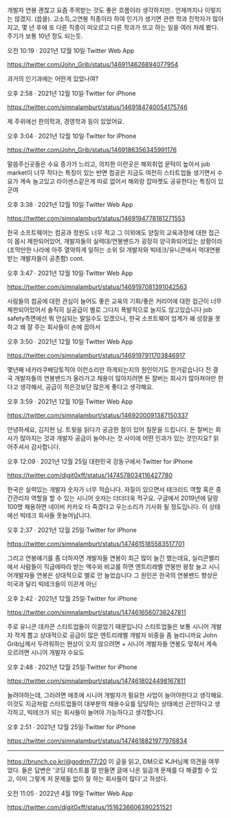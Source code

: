 개발자 연봉 괜찮고 요즘 주목받는 것도 좋은 흐름이라 생각하지만.. 언제까지나 이렇지는 않겠지. (씁쓸). 고소득,고연봉 직종이라 하여 인기가 생기면 관련 학과 진학자가 많아지고, 몇 년 후에 또 다른 직종이 떠오르고 다른 학과가 뜨고 하는 일을 여러 차례 봤다. 주기가 보통 10년 정도 되는듯.

오전 10:19 · 2021년 12월 10일·Twitter Web App 

https://twitter.com/John_Grib/status/1469114626894077954


과거의 인기과에는 어떤게 있었나여?

오후 2:58 · 2021년 12월 10일·Twitter for iPhone

https://twitter.com/simnalamburt/status/1469184740054175746

제 주위에선 한의학과, 경영학과 등이 있었어요.

오후 3:04 · 2021년 12월 10일·Twitter for iPhone

https://twitter.com/John_Grib/status/1469186356345991176

말씀주신곳들은 수요 증가가 느리고, 의치한 이런곳은 해외취업 문턱이 높아서 job market이 너무 작다는 특징이 있는 반면 컴공은 지금도 여전히 스타트업들 생기면서 수요가 계속 늘고있고 라이센스같은게 따로 없어서 해외랑 잡마켓도 공유한다는 특징이 있군여

오후 3:38 · 2021년 12월 10일·Twitter Web App

https://twitter.com/simnalamburt/status/1469194778181271553

한국 소프트웨어는 컴공과 정원도 너무 적고 그 이외에도 양질의 교육과정에 대한 접근이 몹시 제한되어있어, 개발자들의 실력대/연봉밴드가 굉장히 양극화되어있는 상황이라 (조막만한 나라에 아주 열악하게 일하는 소위 SI 개발자와 빅테크/유니콘에서 억대연봉받는 개발자들이 공존함) cont.

오후 3:47 · 2021년 12월 10일·Twitter Web App

https://twitter.com/simnalamburt/status/1469197081391042563

사람들의 컴공에 대한 관심이 늘어도 좋은 교육의 기회/좋은 커리어에 대한 접근이 너무 제한되어있어서 솔직히 실공급이 별로 그다지 폭발적으로 늘지도 않고있습니다
job safety측면에선 뭐 안심되는 말일수도 있겠으나, 한국 소프트웨어 업계가 왜 성장을 못하고 왜 잘 주는 회사들이 손에 꼽아서

오후 3:50 · 2021년 12월 10일·Twitter Web App

https://twitter.com/simnalamburt/status/1469197911703846917

몇년째 네카라쿠배당토직야 이런소리만 하게되는지의 원인이기도 한거같습니다
전 결국 개발자들의 연봉밴드가 올라가고 채용이 많아지려면 돈 잘버는 회사가 많아져야만 한다고 생각해서, 공급이 적은것보단 많은게 좋다고 생각해요.

오후 3:59 · 2021년 12월 10일·Twitter Web App

https://twitter.com/simnalamburt/status/1469200091387150337

안녕하세요, 김지현 님. 트윗을 읽다가 궁금한 점이 있어 질문을 드립니다. 돈 잘버는 회사가 많아지는 것과 개발자 공급이 늘어나는 것 사이에 어떤 인과가 있는 것인지요? 읽어주셔서 감사합니다.

오후 12:09 · 2021년 12월 25일 대한민국 강동구에서·Twitter for iPhone

https://twitter.com/digit0xff/status/1474578034116427780

한국은 실력있는 개발자 숫자가 너무 적습니다. 자질이 있으면서 테크리드 역할 혹은 중간관리자 역할을 할 수 있는 시니어 숫자는 더더더욱 적구요. 구글에서 2019년에 달랑 100명 채용하면 네이버 카카오 다 죽겠다고 우는소리가 기사화 될 정도입니다. 이 상태에선 빅테크 회사들 못늘어납니다.

오후 2:37 · 2021년 12월 25일·Twitter for iPhone

https://twitter.com/simnalamburt/status/1474615185583517701

그리고 연봉얘기를 좀 더하자면
개발자들 연봉이 최근 많이 늘긴 했는데요, 실리콘밸리에서 사람들이 직급에따라 받는 액수와 비교를 하면
엔트리레벨 연봉만 왕창 늘고 시니어개발자들 연봉은 상대적으로 별로 안 늘었습니다
그 원인은 한국의 연봉밴드 향상은 미국과 달리 빅테크들이 이끈게 아닌

오후 2:42 · 2021년 12월 25일·Twitter for iPhone

https://twitter.com/simnalamburt/status/1474616560736247811

주로 유니콘 데카콘 스타트업들이 이끌었기 때문입니다 스타트업들은 보통 시니어 개발자 적게 뽑고 상대적으로 공급이 많은 엔트리레벨 개발자 비중을 좀 늘리니까요
John Grib님께서 두려워하는 현상이 오지 않으려면 + 시니어 개발자들 연봉도 맞춰서 계속 오르려면 시니어 개발자 수요도

오후 2:48 · 2021년 12월 25일·Twitter for iPhone

https://twitter.com/simnalamburt/status/1474618024498167811

늘려야하는데, 그러려면 애초에 시니어 개발자가 필요한 사업이 늘어야한다고 생각해요. 이것도 지금처럼 스타트업들이 대부분의 채용수요를 담당하는 상태에선 곤란하다고 생각하고, 빅테크가 되는 회사들이 늘어야 가능하다고 생각합니다.

오후 2:51 · 2021년 12월 25일·Twitter for iPhone

https://twitter.com/simnalamburt/status/1474618821977976834

<hr>

https://brunch.co.kr/@godrm77/20 이 글을 읽고, DM으로 KJH님께 의견을 여쭈었다. 들은 답변은 '코딩 테스트를 잘 만들면 글에 나온 일곱개 문제를 다 해결할 수 있고, 이미 그렇게 저 문제들 없이 잘 하는 회사들이 많다'고 하셨다.

오전 11:05 · 2022년 4월 19일·Twitter Web App

https://twitter.com/digit0xff/status/1516236606390251521


